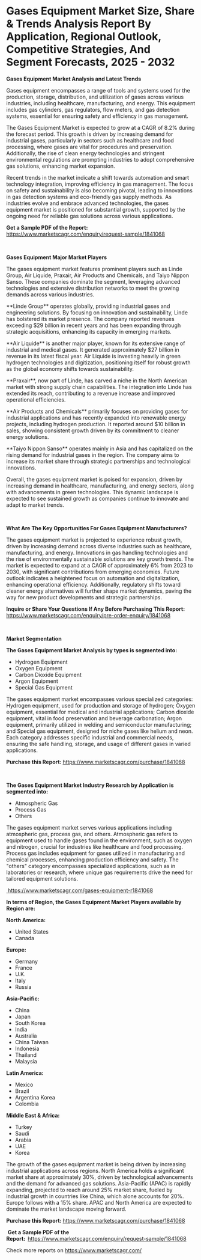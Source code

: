 <p><h1>Gases Equipment Market Size, Share & Trends Analysis Report By Application, Regional Outlook, Competitive Strategies, And Segment Forecasts, 2025 - 2032</h1></p><p><strong>Gases Equipment Market Analysis and Latest Trends</strong></p>
<p><p>Gases equipment encompasses a range of tools and systems used for the production, storage, distribution, and utilization of gases across various industries, including healthcare, manufacturing, and energy. This equipment includes gas cylinders, gas regulators, flow meters, and gas detection systems, essential for ensuring safety and efficiency in gas management.</p><p>The Gases Equipment Market is expected to grow at a CAGR of 8.2% during the forecast period. This growth is driven by increasing demand for industrial gases, particularly in sectors such as healthcare and food processing, where gases are vital for procedures and preservation. Additionally, the rise of clean energy technologies and stringent environmental regulations are prompting industries to adopt comprehensive gas solutions, enhancing market expansion.</p><p>Recent trends in the market indicate a shift towards automation and smart technology integration, improving efficiency in gas management. The focus on safety and sustainability is also becoming pivotal, leading to innovations in gas detection systems and eco-friendly gas supply methods. As industries evolve and embrace advanced technologies, the gases equipment market is positioned for substantial growth, supported by the ongoing need for reliable gas solutions across various applications.</p></p>
<p><strong>Get a Sample PDF of the Report:&nbsp;</strong> <a href="https://www.marketscagr.com/enquiry/request-sample/1841068?utm_campaign=3168&utm_medium=2&utm_source=Github&utm_content=ia&utm_term=10042025&utm_id=gases-equipment">https://www.marketscagr.com/enquiry/request-sample/1841068</a></p>
<p>&nbsp;</p>
<p><strong>Gases Equipment Major Market Players</strong></p>
<p><p>The gases equipment market features prominent players such as Linde Group, Air Liquide, Praxair, Air Products and Chemicals, and Taiyo Nippon Sanso. These companies dominate the segment, leveraging advanced technologies and extensive distribution networks to meet the growing demands across various industries.</p><p>**Linde Group** operates globally, providing industrial gases and engineering solutions. By focusing on innovation and sustainability, Linde has bolstered its market presence. The company reported revenues exceeding $29 billion in recent years and has been expanding through strategic acquisitions, enhancing its capacity in emerging markets.</p><p>**Air Liquide** is another major player, known for its extensive range of industrial and medical gases. It generated approximately $27 billion in revenue in its latest fiscal year. Air Liquide is investing heavily in green hydrogen technologies and digitization, positioning itself for robust growth as the global economy shifts towards sustainability.</p><p>**Praxair**, now part of Linde, has carved a niche in the North American market with strong supply chain capabilities. The integration into Linde has extended its reach, contributing to a revenue increase and improved operational efficiencies.</p><p>**Air Products and Chemicals** primarily focuses on providing gases for industrial applications and has recently expanded into renewable energy projects, including hydrogen production. It reported around $10 billion in sales, showing consistent growth driven by its commitment to cleaner energy solutions.</p><p>**Taiyo Nippon Sanso** operates mainly in Asia and has capitalized on the rising demand for industrial gases in the region. The company aims to increase its market share through strategic partnerships and technological innovations.</p><p>Overall, the gases equipment market is poised for expansion, driven by increasing demand in healthcare, manufacturing, and energy sectors, along with advancements in green technologies. This dynamic landscape is expected to see sustained growth as companies continue to innovate and adapt to market trends.</p></p>
<p>&nbsp;</p>
<p><strong>What Are The Key Opportunities For Gases Equipment Manufacturers?</strong></p>
<p><p>The gases equipment market is projected to experience robust growth, driven by increasing demand across diverse industries such as healthcare, manufacturing, and energy. Innovations in gas handling technologies and the rise of environmentally sustainable solutions are key growth trends. The market is expected to expand at a CAGR of approximately 6% from 2023 to 2030, with significant contributions from emerging economies. Future outlook indicates a heightened focus on automation and digitalization, enhancing operational efficiency. Additionally, regulatory shifts toward cleaner energy alternatives will further shape market dynamics, paving the way for new product developments and strategic partnerships.</p></p>
<p><strong>Inquire or Share Your Questions If Any Before Purchasing This Report:</strong> <a href="https://www.marketscagr.com/enquiry/pre-order-enquiry/1841068?utm_campaign=3168&utm_medium=2&utm_source=Github&utm_content=ia&utm_term=10042025&utm_id=gases-equipment">https://www.marketscagr.com/enquiry/pre-order-enquiry/1841068</a></p>
<p>&nbsp;</p>
<p><strong>Market Segmentation</strong></p>
<p><strong>The Gases Equipment Market Analysis by types is segmented into:</strong></p>
<p><ul><li>Hydrogen Equipment</li><li>Oxygen Equipment</li><li>Carbon Dioxide Equipment</li><li>Argon Equipment</li><li>Special Gas Equipment</li></ul></p>
<p><p>The gases equipment market encompasses various specialized categories: Hydrogen equipment, used for production and storage of hydrogen; Oxygen equipment, essential for medical and industrial applications; Carbon dioxide equipment, vital in food preservation and beverage carbonation; Argon equipment, primarily utilized in welding and semiconductor manufacturing; and Special gas equipment, designed for niche gases like helium and neon. Each category addresses specific industrial and commercial needs, ensuring the safe handling, storage, and usage of different gases in varied applications.</p></p>
<p><strong>Purchase this Report:&nbsp;</strong><a href="https://www.marketscagr.com/purchase/1841068?utm_campaign=3168&utm_medium=2&utm_source=Github&utm_content=ia&utm_term=10042025&utm_id=gases-equipment">https://www.marketscagr.com/purchase/1841068</a></p>
<p>&nbsp;</p>
<p><strong>The Gases Equipment Market Industry Research by Application is segmented into:</strong></p>
<p><ul><li>Atmospheric Gas</li><li>Process Gas</li><li>Others</li></ul></p>
<p><p>The gases equipment market serves various applications including atmospheric gas, process gas, and others. Atmospheric gas refers to equipment used to handle gases found in the environment, such as oxygen and nitrogen, crucial for industries like healthcare and food processing. Process gas includes equipment for gases utilized in manufacturing and chemical processes, enhancing production efficiency and safety. The "others" category encompasses specialized applications, such as in laboratories or research, where unique gas requirements drive the need for tailored equipment solutions.</p></p>
<p><a href="https://www.marketscagr.com/gases-equipment-r1841068?utm_campaign=3168&utm_medium=2&utm_source=Github&utm_content=ia&utm_term=10042025&utm_id=gases-equipment">&nbsp;https://www.marketscagr.com/gases-equipment-r1841068</a></p>
<p><strong>In terms of Region, the Gases Equipment Market Players available by Region are:</strong></p>
<p>
    <p> <strong> North America: </strong>
        <ul>
            <li>United States</li>
            <li>Canada</li>
        </ul>
        </p> 
    <p> <strong> Europe: </strong>
        <ul>
            <li>Germany</li>
            <li>France</li>
            <li>U.K.</li>
            <li>Italy</li>
            <li>Russia</li>
        </ul>
        </p> 
    <p> <strong> Asia-Pacific: </strong>
        <ul>
            <li>China</li>
            <li>Japan</li>
            <li>South Korea</li>
            <li>India</li>
            <li>Australia</li>
            <li>China Taiwan</li>
            <li>Indonesia</li>
            <li>Thailand</li>
            <li>Malaysia</li>
        </ul>
        </p> 
    <p> <strong> Latin America: </strong>
        <ul>
            <li>Mexico</li>
            <li>Brazil</li>
            <li>Argentina Korea</li>
            <li>Colombia</li>
        </ul>
        </p> 
    <p> <strong> Middle East & Africa: </strong>
        <ul>
            <li>Turkey</li>
            <li>Saudi</li>
            <li>Arabia</li>
            <li>UAE</li>
            <li>Korea</li>
        </ul>
    </p>
    </p>
<p><p>The growth of the gases equipment market is being driven by increasing industrial applications across regions. North America holds a significant market share at approximately 30%, driven by technological advancements and the demand for advanced gas solutions. Asia-Pacific (APAC) is rapidly expanding, projected to reach around 25% market share, fueled by industrial growth in countries like China, which alone accounts for 20%. Europe follows with a 15% share. APAC and North America are expected to dominate the market landscape moving forward.</p></p>
<p><strong>Purchase this Report: </strong><a href="https://www.marketscagr.com/purchase/1841068?utm_campaign=3168&utm_medium=2&utm_source=Github&utm_content=ia&utm_term=10042025&utm_id=gases-equipment">https://www.marketscagr.com/purchase/1841068</a></p>
<p>&nbsp;<strong>Get a Sample PDF of the Report:&nbsp;&nbsp;</strong><a href="https://www.marketscagr.com/enquiry/request-sample/1841068?utm_campaign=3168&utm_medium=2&utm_source=Github&utm_content=ia&utm_term=10042025&utm_id=gases-equipment">https://www.marketscagr.com/enquiry/request-sample/1841068</a></p>
<p><strong></strong></p>
<p>Check more reports on <a href="https://www.marketscagr.com/?utm_campaign=3168&utm_medium=2&utm_source=Github&utm_content=ia&utm_term=10042025&utm_id=gases-equipment">https://www.marketscagr.com/</a></p>